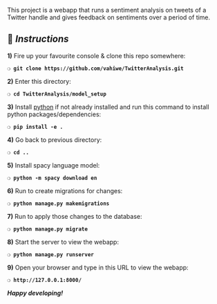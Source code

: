 This project is a webapp that runs a sentiment analysis on tweets of a Twitter handle and gives feedback on sentiments over a period of time.

## :page_with_curl:  _Instructions_

**1)** Fire up your favourite console & clone this repo somewhere:

__`❍ git clone https://github.com/vahiwe/TwitterAnalysis.git`__

**2)** Enter this directory:

__`❍ cd TwitterAnalysis/model_setup`__

**3)** Install [python](https://www.python.org/) if not already installed and run this command to install python packages/dependencies:

__`❍ pip install -e . `__

**4)** Go back to previous directory:

__`❍ cd .. `__

**5)** Install spacy language model:

__`❍ python -m spacy download en `__

**6)** Run to create migrations for changes:

__`❍ python manage.py makemigrations`__

**7)** Run to apply those changes to the database:

__`❍ python manage.py migrate`__

**8)** Start the server to view the webapp:

__`❍ python manage.py runserver `__

**9)** Open your browser and type in this URL to view the webapp:

__`❍ http://127.0.0.1:8000/`__

__*Happy developing!*__
